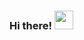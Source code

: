 ### Hi there! <img src="https://media.giphy.com/media/hvRJCLFzcasrR4ia7z/giphy.gif" width="30px"> 

<!--
[![Linkedin Badge](https://img.shields.io/badge/-LinkedIn-0e76a8?style=flat-square&logo=Linkedin&logoColor=white)](https://www.linkedin.com/in/vladyslav-mazurkevych/)
&nbsp; ![](https://visitor-badge.glitch.me/badge?page_id=SrVladyslav.SrVladyslav)
![Vlad's GitHub stats](https://github-readme-stats.vercel.app/api?username=SrVladyslav&count_private=true&show_icons=true&theme=radical)

**SrVladyslav/SrVladyslav** is a ✨ _special_ ✨ repository because its `README.md` (this file) appears on your GitHub profile.

Here are some ideas to get you started:

- 🔭 I’m currently working on ...
- 🌱 I’m currently learning ...
- 👯 I’m looking to collaborate on ...
- 🤔 I’m looking for help with ...
- 💬 Ask me about ...
- 📫 How to reach me: ...
- 😄 Pronouns: ...
- ⚡ Fun fact: ...
-->
